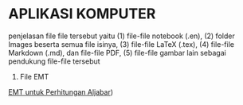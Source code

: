 # APLIKASI KOMPUTER

penjelasan file file tersebut yaitu (1) file-file notebook (.en), (2) folder Images beserta semua file isinya, (3) file-file LaTeX (.tex), (4) file-file Markdown (.md), dan file-file PDF, (5) file-file gambar lain sebagai pendukung file-file tersebut 

1. File EMT

[EMT untuk Perhitungan Aljabar](https://github.com/izaa19/izaa19.github.io/blob/dbd9e2a28515f5f67451397bf268dd86c6872a24/EMT%20untuk%20Perhitungan%20Aljabar_Isni%20Azizah%20Utami_23030630016.en))
